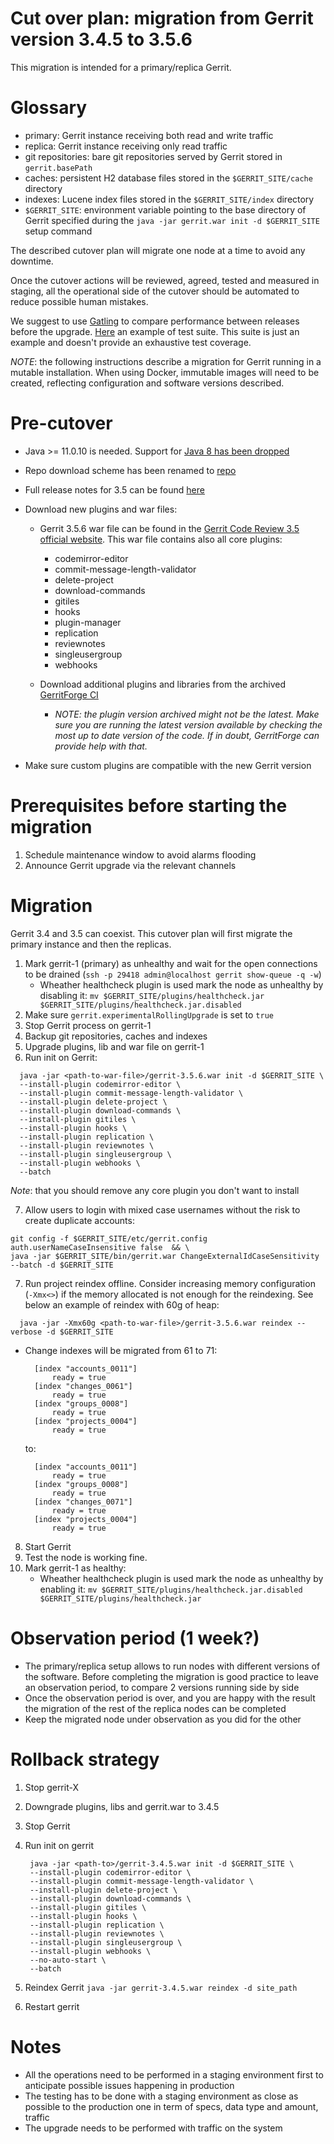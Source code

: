 Cut over plan: migration from Gerrit version 3.4.5 to 3.5.6
==

This migration is intended for a primary/replica Gerrit.

Glossary
==

* primary: Gerrit instance receiving both read and write traffic
* replica: Gerrit instance receiving only read traffic
* git repositories: bare git repositories served by Gerrit stored
  in `gerrit.basePath`
* caches: persistent H2 database files stored in the `$GERRIT_SITE/cache`
  directory
* indexes: Lucene index files stored in the `$GERRIT_SITE/index` directory
* `$GERRIT_SITE`: environment variable pointing to the base directory of Gerrit
  specified during the `java -jar gerrit.war init -d $GERRIT_SITE` setup command

The described cutover plan will migrate one node at a time to avoid any downtime.

Once the cutover actions will be reviewed, agreed, tested and measured in
staging, all the operational side of the cutover should be automated to reduce
possible human mistakes.

We suggest to use [Gatling](https://gatling.io/) to compare performance between releases
before the upgrade. [Here](https://github.com/GerritForge/gatling-sbt-gerrit-test)
an example of test suite. This suite is just an example and doesn't provide an exhaustive
test coverage.

*NOTE*: the following instructions describe a migration for Gerrit running in a mutable installation.
When using Docker, immutable images will need to be created, reflecting configuration and
software versions described.

Pre-cutover
==

* Java >= 11.0.10 is needed. Support for [Java 8 has been dropped](https://www.gerritcodereview.com/3.5.html#support-for-java-8-dropped)

* Repo download scheme has been renamed to [repo](https://www.gerritcodereview.com/3.5.html#breaking-changes)

* Full release notes for 3.5 can be found [here](https://www.gerritcodereview.com/3.5.html)

* Download new plugins and war files:
    - Gerrit 3.5.6 war file can be found in
      the [Gerrit Code Review 3.5 official website](https://gerrit-releases.storage.googleapis.com/gerrit-3.5.6.war).
      This war file contains also all core plugins:
        * codemirror-editor
        * commit-message-length-validator
        * delete-project
        * download-commands
        * gitiles
        * hooks
        * plugin-manager
        * replication
        * reviewnotes
        * singleusergroup
        * webhooks

    - Download additional plugins and libraries from the archived [GerritForge CI](https://archive-ci.gerritforge.com/job/)
        * *NOTE: the plugin version archived might not be the latest. Make sure you are running the latest version available by checking the most up to date version of the code. If in doubt, GerritForge can provide help with that.*
 
 * Make sure custom plugins are compatible with the new Gerrit version

Prerequisites before starting the migration
==

1. Schedule maintenance window to avoid alarms flooding
2. Announce Gerrit upgrade via the relevant channels

Migration
==

Gerrit 3.4 and 3.5 can coexist. This cutover plan will first migrate the primary instance and then the replicas.

1. Mark gerrit-1 (primary) as unhealthy and wait for the open connections to be drained (`ssh -p 29418 admin@localhost gerrit show-queue -q -w`)
    * Wheather healthcheck plugin is used mark the node as unhealthy by disabling it:
    `mv $GERRIT_SITE/plugins/healthcheck.jar $GERRIT_SITE/plugins/healthcheck.jar.disabled`
2. Make sure `gerrit.experimentalRollingUpgrade` is set to `true`
3. Stop Gerrit process on gerrit-1
4. Backup git repositories, caches and indexes
5. Upgrade plugins, lib and war file on gerrit-1
6. Run init on Gerrit:

```shell
  java -jar <path-to-war-file>/gerrit-3.5.6.war init -d $GERRIT_SITE \
  --install-plugin codemirror-editor \
  --install-plugin commit-message-length-validator \
  --install-plugin delete-project \
  --install-plugin download-commands \
  --install-plugin gitiles \
  --install-plugin hooks \
  --install-plugin replication \
  --install-plugin reviewnotes \
  --install-plugin singleusergroup \
  --install-plugin webhooks \
  --batch
```

   *Note*: that you should remove any core plugin you don't want to install

7. Allow users to login with mixed case usernames without the risk to create duplicate accounts:
```shell
git config -f $GERRIT_SITE/etc/gerrit.config auth.userNameCaseInsensitive false  && \
java -jar $GERRIT_SITE/bin/gerrit.war ChangeExternalIdCaseSensitivity --batch -d $GERRIT_SITE
```

7. Run project reindex offline. Consider increasing memory configuration (`-Xmx<>`) if
the memory allocated is not enough for the reindexing.
See below an example of reindex with 60g of heap:

```shell
  java -jar -Xmx60g <path-to-war-file>/gerrit-3.5.6.war reindex --verbose -d $GERRIT_SITE
```

* Change indexes will be migrated from 61 to 71:

  ```shell
    [index "accounts_0011"]
	    ready = true
    [index "changes_0061"]
	    ready = true
    [index "groups_0008"]
	    ready = true
    [index "projects_0004"]
	    ready = true
  ```
    to:

  ```shell
    [index "accounts_0011"]
	    ready = true
    [index "groups_0008"]
	    ready = true
    [index "changes_0071"]
	    ready = true
    [index "projects_0004"]
	    ready = true
  ```

8. Start Gerrit
9. Test the node is working fine.
10. Mark gerrit-1 as healthy:
    * Wheather healthcheck plugin is used mark the node as unhealthy by enabling it:
    `mv $GERRIT_SITE/plugins/healthcheck.jar.disabled $GERRIT_SITE/plugins/healthcheck.jar`

Observation period (1 week?)
===

* The primary/replica setup allows to run nodes with different versions of the software. Before completing the migration is good practice to leave an observation period, to compare 2 versions running side by side
* Once the observation period is over, and you are happy with the result the migration of the rest of the replica nodes can be completed
* Keep the migrated node under observation as you did for the other


Rollback strategy
===

1. Stop gerrit-X
2. Downgrade plugins, libs and gerrit.war to 3.4.5
3. Stop Gerrit
4. Run init on gerrit

        java -jar <path-to>/gerrit-3.4.5.war init -d $GERRIT_SITE \
        --install-plugin codemirror-editor \
        --install-plugin commit-message-length-validator \
        --install-plugin delete-project \
        --install-plugin download-commands \
        --install-plugin gitiles \
        --install-plugin hooks \
        --install-plugin replication \
        --install-plugin reviewnotes \
        --install-plugin singleusergroup \
        --install-plugin webhooks \
        --no-auto-start \
        --batch

5. Reindex Gerrit
    `java -jar gerrit-3.4.5.war reindex -d site_path`  

6. Restart gerrit

Notes
==

* All the operations need to be performed in a staging environment first to
  anticipate possible issues happening in production
* The testing has to be done with a staging environment as close as possible
  to the production one in term of specs, data type and amount, traffic
* The upgrade needs to be performed with traffic on the system